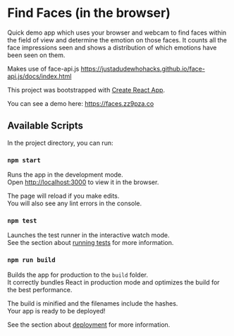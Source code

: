# Find Faces (in the browser)

Quick demo app which uses your browser and webcam to find faces within the field of view and determine the emotion on those faces.  It counts all the face impressions seen and shows a distribution of which emotions have been seen on them.

Makes use of face-api.js https://justadudewhohacks.github.io/face-api.js/docs/index.html

This project was bootstrapped with [Create React App](https://github.com/facebook/create-react-app).

You can see a demo here: https://faces.zz9pza.co

## Available Scripts

In the project directory, you can run:

### `npm start`

Runs the app in the development mode.<br>
Open [http://localhost:3000](http://localhost:3000) to view it in the browser.

The page will reload if you make edits.<br>
You will also see any lint errors in the console.

### `npm test`

Launches the test runner in the interactive watch mode.<br>
See the section about [running tests](https://facebook.github.io/create-react-app/docs/running-tests) for more information.

### `npm run build`

Builds the app for production to the `build` folder.<br>
It correctly bundles React in production mode and optimizes the build for the best performance.

The build is minified and the filenames include the hashes.<br>
Your app is ready to be deployed!

See the section about [deployment](https://facebook.github.io/create-react-app/docs/deployment) for more information.


